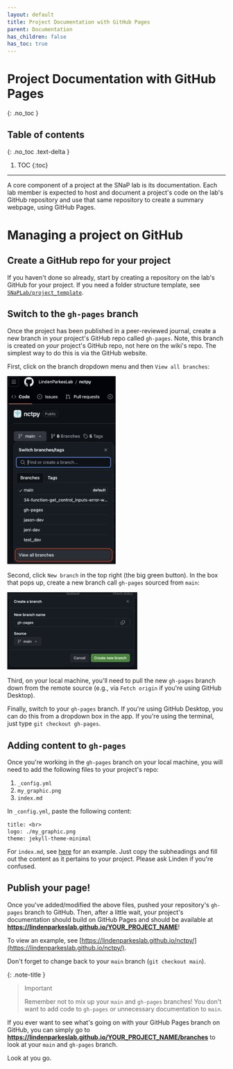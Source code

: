 ```yaml
---
layout: default
title: Project Documentation with GitHub Pages
parent: Documentation
has_children: false
has_toc: true
---
```


# Project Documentation with GitHub Pages
{: .no_toc }

## Table of contents
{: .no_toc .text-delta }

1. TOC
{:toc}

---
A core component of a project at the SNaP lab is its documentation. Each lab member is expected to host and document a project's code on the lab's GitHub repository and use that same repository to create a summary webpage, using GitHub Pages.

# Managing a project on GitHub

## Create a GitHub repo for your project

If you haven't done so already, start by creating a repository on the lab's GitHub for your project. If you need a folder structure template, see [`SNaPLab/project_template`](https://github.com/LindenParkesLab/project_template/tree/main).

## Switch to the `gh-pages` branch

Once the project has been published in a peer-reviewed journal, create a new branch in your project's GitHub repo called `gh-pages`. Note, this branch is created on *your* project's GitHub repo, not here on the wiki's repo. The simplest way to do this is via the GitHub website.

First, click on the branch dropdown menu and then `View all branches`:

<img src="/assets/images/main_view_all_branches.png" alt="" width="250">

Second, click `New branch` in the top right (the big green button). In the box that pops up, create a new branch call `gh-pages` sourced from `main`:

<img src="/assets/images/create_gh_pages.png" alt="" width="300">

Third, on your local machine, you'll need to pull the new `gh-pages` branch down from the remote source (e.g., via `Fetch origin` if you're using GitHub Desktop).

Finally, switch to your `gh-pages` branch. If you're using GitHub Desktop, you can do this from a dropdown box in the app. If you're using the terminal, just type `git checkout gh-pages`.

## Adding content to `gh-pages`

Once you're working in the `gh-pages` branch on your local machine, you will need to add the following files to your project's repo:

1. `_config.yml`
2. `my_graphic.png`
3. `index.md`

In `_config.yml`, paste the following content:

```
title: <br> 
logo: ./my_graphic.png
theme: jekyll-theme-minimal
```

For `index.md`, see [here](https://github.com/LindenParkesLab/nctpy/blob/gh-pages/index.md) for an example. Just copy the subheadings and fill out the content as it pertains to your project. Please ask Linden if you're confused.

## Publish your page!

Once you've added/modified the above files, pushed your repository's `gh-pages` branch to GitHub. Then, after a little wait, your project's documentation should build on GitHub Pages and should be available at **https://lindenparkeslab.github.io/YOUR_PROJECT_NAME**!

To view an example, see [https://lindenparkeslab.github.io/nctpy/](https://lindenparkeslab.github.io/nctpy/).

Don't forget to change back to your `main` branch (`git checkout main`).

{: .note-title }
> Important
>
> Remember not to mix up your `main` and `gh-pages` branches!
> You don't want to add code to `gh-pages` or unnecessary documentation to `main`.

If you ever want to see what's going on with your GitHub Pages branch on GitHub,
you can simply go to **https://lindenparkeslab.github.io/YOUR_PROJECT_NAME/branches** to look at your `main` and `gh-pages` branch.

Look at you go.